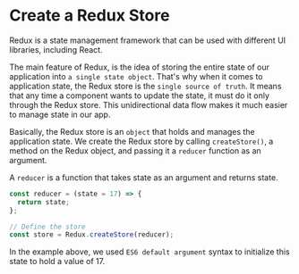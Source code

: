 # Create a Redux Store

Redux is a state management framework that can be used with different UI libraries, including React.

The main feature of Redux, is the idea of storing the entire state of our application into `a single state object`.
That's why when it comes to application state, the Redux store is the `single source of truth`.
It means that any time a component wants to update the state, it must do it only through the Redux store.
This unidirectional data flow makes it much easier to manage state in our app.

Basically, the Redux store is an `object` that holds and manages the application state.
We create the Redux store by calling `createStore()`, a method on the Redux object, and passing it a `reducer` function as an argument.

A `reducer` is a function that takes state as an argument and returns state.

```js
const reducer = (state = 17) => {
  return state;
};

// Define the store
const store = Redux.createStore(reducer);
```

In the example above, we used `ES6 default argument` syntax to initialize this state to hold a value of 17.
